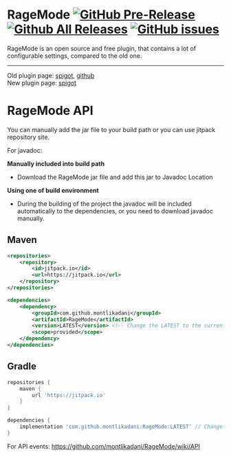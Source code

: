 # RageMode [![GitHub Pre-Release](https://img.shields.io/github/release-pre/montlikadani/RageMode.svg)](https://github.com/montlikadani/RageMode/releases) [![Github All Releases](https://img.shields.io/github/downloads/montlikadani/RageMode/total.svg)](https://github.com/montlikadani/RageMode/releases) [![GitHub issues](https://img.shields.io/github/issues/montlikadani/RageMode.svg)](https://github.com/montlikadani/RageMode/issues)
RageMode is an open source and free plugin, that contains a lot of configurable settings, compared to the old one.
***

Old plugin page: [spigot](https://www.spigotmc.org/resources/12690/), [github](https://github.com/KWStudios/RageMode)<br/>
New plugin page: [spigot](https://www.spigotmc.org/resources/69169/)

# RageMode API
You can manually add the jar file to your build path or you can use jitpack repository site.

For javadoc:

**Manually included into build path**
- Download the RageMode jar file and add this jar to Javadoc Location

**Using one of build environment**
- During the building of the project the javadoc will be included automatically to the dependencies, or you need to download javadoc manually.

## Maven
```xml
<repositories>
    <repository>
        <id>jitpack.io</id>
        <url>https://jitpack.io</url>
    </repository>
</repositories>

<dependencies>
    <dependency>
        <groupId>com.github.montlikadani</groupId>
        <artifactId>RageMode</artifactId>
        <version>LATEST</version> <!-- Change the LATEST to the current version of this plugin -->
        <scope>provided</scope>
    </dependency>
</dependencies>
```

## Gradle
```gradle
repositories {
    maven { 
        url 'https://jitpack.io' 
    }
}

dependencies {
    implementation 'com.github.montlikadani:RageMode:LATEST' // Change the LATEST to the current version of this plugin
}
```

For API events: https://github.com/montlikadani/RageMode/wiki/API
